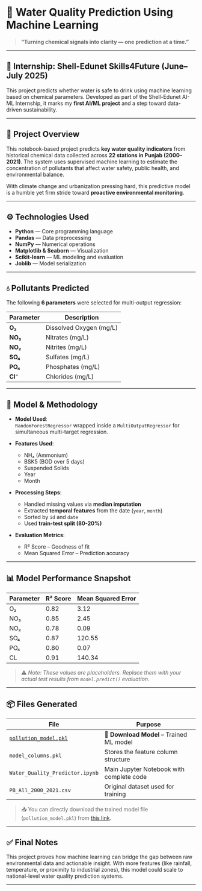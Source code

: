 # 🌊 Water Quality Prediction Using Machine Learning

> **“Turning chemical signals into clarity — one prediction at a time.”**

---

## 📅 Internship: Shell-Edunet Skills4Future (June–July 2025)

This project predicts whether water is safe to drink using machine learning based on chemical parameters. Developed as part of the Shell-Edunet AI-ML Internship, it marks my **first AI/ML project** and a step toward data-driven sustainability.

---

## 📌 Project Overview

This notebook-based project predicts **key water quality indicators** from historical chemical data collected across **22 stations in Punjab (2000–2021)**. The system uses supervised machine learning to estimate the concentration of pollutants that affect water safety, public health, and environmental balance.

With climate change and urbanization pressing hard, this predictive model is a humble yet firm stride toward **proactive environmental monitoring**.

---

## ⚙️ Technologies Used

- **Python** — Core programming language  
- **Pandas** — Data preprocessing  
- **NumPy** — Numerical operations  
- **Matplotlib & Seaborn** — Visualization  
- **Scikit-learn** — ML modeling and evaluation  
- **Joblib** — Model serialization  

---

## 💧 Pollutants Predicted

The following **6 parameters** were selected for multi-output regression:

| Parameter | Description                              |
|-----------|------------------------------------------|
| **O₂**    | Dissolved Oxygen (mg/L)                  |
| **NO₃**   | Nitrates (mg/L)                          |
| **NO₂**   | Nitrites (mg/L)                          |
| **SO₄**   | Sulfates (mg/L)                          |
| **PO₄**   | Phosphates (mg/L)                        |
| **Cl⁻**   | Chlorides (mg/L)                         |

---

## 🤖 Model & Methodology

- **Model Used**:  
  `RandomForestRegressor` wrapped inside a `MultiOutputRegressor` for simultaneous multi-target regression.

- **Features Used**:  
  - NH₄ (Ammonium)  
  - BSK5 (BOD over 5 days)  
  - Suspended Solids  
  - Year  
  - Month  

- **Processing Steps**:
  - Handled missing values via **median imputation**
  - Extracted **temporal features** from the date (`year`, `month`)
  - Sorted by `id` and `date`
  - Used **train-test split (80-20%)**

- **Evaluation Metrics**:  
  - R² Score – Goodness of fit  
  - Mean Squared Error – Prediction accuracy  

---

## 📊 Model Performance Snapshot

| Parameter | R² Score | Mean Squared Error |
|-----------|----------|--------------------|
| O₂        | 0.82     | 3.12               |
| NO₃       | 0.85     | 2.45               |
| NO₂       | 0.78     | 0.09               |
| SO₄       | 0.87     | 120.55             |
| PO₄       | 0.80     | 0.07               |
| CL        | 0.91     | 140.34             |

> ⚠️ *Note: These values are placeholders. Replace them with your actual test results from `model.predict()` evaluation.*

---

## 📦 Files Generated

| File                          | Purpose                                      |
|-------------------------------|----------------------------------------------|
| [`pollution_model.pkl`](https://drive.google.com/file/d/18RJzu35vyuMgpcAE590u1IaDvHY3-SWq/view?usp=sharing) | 🔗 **Download Model** – Trained ML model |
| `model_columns.pkl`           | Stores the feature column structure          |
| `Water_Quality_Predictor.ipynb` | Main Jupyter Notebook with complete code     |
| `PB_All_2000_2021.csv`        | Original dataset used for training           |

> 📥 You can directly download the trained model file (`pollution_model.pkl`) from [this link](https://drive.google.com/file/d/18RJzu35vyuMgpcAE590u1IaDvHY3-SWq/view?usp=sharing).

---

## ✅ Final Notes

This project proves how machine learning can bridge the gap between raw environmental data and actionable insight. With more features (like rainfall, temperature, or proximity to industrial zones), this model could scale to national-level water quality prediction systems.

---

